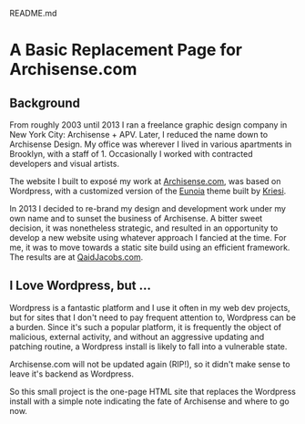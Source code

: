 README.md

# A Basic Replacement Page for Archisense.com

## Background

From roughly 2003 until 2013 I ran a freelance graphic design company in New York City: Archisense + APV. Later, I reduced the name down to Archisense Design. My office was wherever I lived in various apartments in Brooklyn, with a staff of 1. Occasionally I worked with contracted developers and visual artists.

The website I built to exposé my work at [Archisense.com][1], was based on Wordpress, with a customized version of the [Eunoia][2] theme built by [Kriesi][3].

In 2013 I decided to re-brand my design and development work under my own name and to sunset the business of Archisense. A bitter sweet decision, it was nonetheless strategic, and resulted in an opportunity to develop a new website using whatever approach I fancied at the time. For me, it was to move towards a static site build using an efficient framework. The results are at [QaidJacobs.com][4].

## I Love Wordpress, but ...

Wordpress is a fantastic platform and I use it often in my web dev projects, but for sites that I don't need to pay frequent attention to, Wordpress can be a burden. Since it's such a popular platform, it is frequently the object of malicious, external activity, and without an aggressive updating and patching routine, a Wordpress install is likely to fall into a vulnerable state.

Archisense.com will not be updated again (RIP!), so it didn't make sense to leave it's backend as Wordpress.

So this small project is the one-page HTML site that replaces the Wordpress install with a simple note indicating the fate of Archisense and where to go now.

[1]:http://archisense.com "Archisense.com website"
[2]:http://themeforest.net/item/eunoia-responsive-portfolio/2792441?ref=Kriesi "Eunoia Wordpress theme"
[3]:http://www.kriesi.at "Kriesi themes"
[4]:http://qaidjacobs.com "Qa'id Jacobs portfolio website"